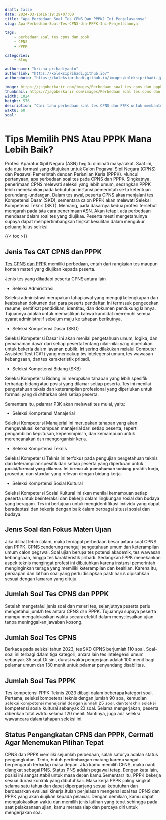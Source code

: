 ```yaml
---
draft: false
date: 2024-03-16T16:19:29+07:00
title: "Apa Perbedaan Soal Tes CPNS Dan PPPK? Ini Penjelasannya"
slug: Apa-Perbedaan-Soal-Tes-CPNS-dan-PPPK-Ini-Penjelasannya

tags:
    - perbedaan soal tes cpns dan pppk
    - CPNS
    - PPPK

categories:
    - Blog

authorname: "krisna prihadiyanto"
authorlink: "https://koleksiprihadi.github.io/"
authorphoto: "https://koleksiprihadi.github.io/images/koleksiprihadi.jpeg"

image: https://jagoberkarir.com/images/Perbedaan soal tes cpns dan pppk.png
thumbnail: https://jagoberkarir.com/images/Perbedaan soal tes cpns dan pppk.png
width: 1024
height: 576
description: "Cari tahu perbedaan soal tes CPNS dan PPPK untuk membantu kamu mempersiapkan diri dalam mengerjakan materi ujian. Baca selengkapnya di sini."
waktu: 60
soal:
---
```


# Tips Memilih PNS Atau PPPK Mana Lebih Baik?


Profesi Aparatur Sipil Negara (ASN) begitu diminati masyarakat. Saat ini, ada dua formasi yang ditujukan untuk Calon Pegawai Sipil Negara (CPNS) dan Pegawai Pemerintah dengan Perjanjian Kerja (PPPK). Muncul pertanyaan, apa perbedaan soal tes pada CPNS dan PPPK. Singkatnya, penerimaan CPNS melewati seleksi yang lebih umum, sedangkan PPPK lebih menekankan pada kebutuhan instansi pemerintah serta ketentuan perundang-undangan.  Dalam [tes awal](https://jadiasn.id/pppk-sama-dengan-cpns/), peserta CPNS akan menjalani tes Kompetensi Dasar (SKD), sementara calon PPPK akan melewati Seleksi Kompetensi Teknis (SKT). Memang, pada dasarnya kedua profesi tersebut mengarah pada tata cara penerimaan ASN. Akan tetapi, ada perbedaan mendasar dalam soal tes yang diujikan. Peserta mesti mengetahuinya supaya dapat mempertimbangkan tingkat kesulitan dalam mengukur peluang lulus seleksi. 

{{< toc >}}

## Jenis Tes CAT CPNS dan PPPK

[Tes CPNS dan PPPK](https://news.detik.com/berita/d-7135573/perbedaan-tes-seleksi-cpns-dan-pppk-jenis-alur-dan-tahapan) memiliki perbedaan, entah dari rangkaian tes maupun konten materi yang diujikan kepada peserta.

Jenis tes yang dihadapi peserta CPNS antara lain

- Seleksi Administrasi
  
Seleksi administrasi merupakan tahap awal yang menguji kelengkapan dan keabsahan dokumen dari para peserta pendaftar. Ini termasuk pengecekan resume, sertifikat pendidikan, identitas, dan dokumen pendukung lainnya. Tujuannya adalah untuk memastikan bahwa kandidat memenuhi semua syarat administratif sebelum maju ke tahapan berikutnya. 

 

- Seleksi Kompetensi Dasar (SKD)  

Seleksi Kompetensi Dasar ini akan menilai pengetahuan umum, logika, dan pemahaman dasar dari setiap peserta tentang nilai-nilai yang diperlukan untuk bekerja dalam layanan publik. Ini sering dilakukan melalui Computer Assisted Test (CAT) yang mencakup tes intelegensi umum, tes wawasan kebangsaan, dan tes karakteristik pribadi. 
 

- Seleksi Kompetensi Bidang (SKB) 

Seleksi Kompetensi Bidang ini merupakan tahapan yang lebih spesifik terhadap bidang atau posisi yang dilamar setiap peserta. Tes ini menilai pengetahuan teknis dan keterampilan profesional yang diperlukan untuk formasi yang di daftarkan oleh setiap peserta.  

 

Sementara itu, pelamar P3K akan melewati tes mulai, yaitu: 

- Seleksi Kompetensi Manajerial 

Seleksi Kompetensi Manajerial ini merupakan tahapan yang akan mengevaluasi kemampuan manajerial dari setiap peserta, seperti pengambilan keputusan, kepemimpinan, dan kemampuan untuk merencanakan dan mengorganisir kerja. 
 

- Seleksi Kompetensi Teknis 

Seleksi Kompetensi Teknis ini terfokus pada pengujian pengetahuan teknis dan keterampilan spesifik dari setiap peserta yang diperlukan untuk posisi/formasi yang dilamar. Ini termasuk pemahaman tentang praktik kerja, prosedur, dan standar yang relevan dengan bidang kerja. 
 

- Seleksi Kompetensi Sosial Kultural. 

Seleksi Kompetensi Sosial Kultural ini akan menilai kemampuan setiap peserta untuk berinteraksi dan bekerja dalam lingkungan sosial dan budaya yang beragam. Tes ini bertujuan untuk mengidentifikasi individu yang dapat beradaptasi dan bekerja dengan baik dalam berbagai situasi sosial dan budaya. 

## Jenis Soal dan Fokus Materi Ujian 

Jika dilihat lebih dalam, maka terdapat perbedaan besar antara soal CPNS dan PPPK. CPNS cenderung menguji pengetahuan umum dan keterampilan umum calon pegawai. Soal ujian berupa tes potensi akademik, tes wawasan kebangsaan, hingga tes karakteristik pribadi.  Sedangkan PPPK menekankan aspek teknis mengingat profesi ini dibutuhkan karena instansi pemerintah menginginkan tenaga yang memiliki keterampilan dan keahlian. Karena itu, persiapan dan latihan soal yang perlu disiapkan pasti harus dipisahkan sesuai dengan lamaran yang dituju. 

## Jumlah Soal Tes CPNS dan PPPK 

Setelah mengetahui jenis soal dan materi tes, selanjutnya peserta perlu mengetahui jumlah tes antara CPNS dan PPPK. Tujuannya supaya peserta mampu mengalokasikan waktu secara efektif dalam menyelesaikan ujian tanpa meninggalkan jawaban kosong. 

## Jumlah Soal Tes CPNS 

Berkaca pada seleksi tahun 2023, tes SKD CPNS berjumlah 110 soal. Soal-soal ini terbagi dalam tiga kategori, antara lain tes intelegensi umum sebanyak 35 soal. Di sini, durasi waktu pengerjaan adalah 100 menit bagi pelamar umum dan 130 menit untuk pelamar penyandang disabilitas. 

## Jumlah Soal Tes PPPK 

Tes kompetensi PPPK Teknis 2023 dibagi dalam beberapa kategori soal. Pertama, seleksi kompetensi teknis dengan jumlah 90 soal, kemudian seleksi kompetensi manajerial dengan jumlah 25 soal, dan terakhir seleksi kompetensi sosial kultural sebanyak 20 soal. Selama mengerjakan, peserta diberikan total waktu selama 120 menit. Nantinya, juga ada seleksi wawancara dalam tahapan seleksi ini. 

## Status Pengangkatan CPNS dan PPPK, Cermati Agar Menemukan Pilihan Tepat 

CPNS dan PPPK memiliki sejumlah perbedaan, salah satunya adalah status pengangkatan. Tentu, butuh pertimbangan matang karena sangat berpengaruh terhadap masa depan. Jika kamu memilih CPNS, maka nanti diangkat sebagai PNS. [Status PNS](https://www.cnbcindonesia.com/news/20230811115437-4-462184/ini-beda-pns-pppk-status-gaji-tunjangan) adalah pegawai tetap. Dengan kata lain, posisi ini sangat stabil untuk masa depan kamu.Sementara itu, PPPK bekerja sesuai durasi kontrak yang dibutuhkan. Masa kerja PPPK paling singkat selama satu tahun dan dapat diperpanjang sesuai kebutuhan dan berdasarkan evaluasi kinerja.Itulah penjelasan mengenai soal tes CPNS dan PPPK yang akan diujikan kepada pelamar. Dengan demikian, kamu dapat mengalokasikan waktu dan memilih jenis latihan yang tepat sehingga pada saat pelaksanaan ujian, kamu merasa siap dan percaya diri untuk mengerjakan soal. 